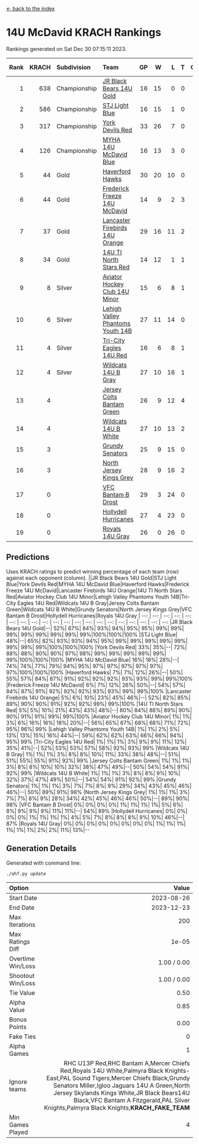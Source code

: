 [<- back to the index](readme.md)
# 14U McDavid KRACH Rankings
Rankings generated on Sat Dec 30 07:15:11 2023.

Rank|KRACH|Subdivision|Team|GP|W|L|T|OTW|OTL|SoS|Exp Wins|Win Diff
---:|---:|:---|:---|---:|---:|---:|---:|---:|---:|---:|---:|---:
1|638|Championship|[JR Black Bears 14U Gold](https://gamesheetstats.com/seasons/3659/teams/140633/schedule)|16|15|0|0|1|0|7|16.8|-0.0
2|586|Championship|[STJ Light Blue](https://gamesheetstats.com/seasons/3659/teams/140639/schedule)|16|15|1|0|0|0|54|15.9|0.0
3|317|Championship|[York Devils Red](https://gamesheetstats.com/seasons/3659/teams/140644/schedule)|33|26|7|0|0|0|401|26.9|0.0
4|126|Championship|[MYHA 14U McDavid Blue](https://gamesheetstats.com/seasons/3659/teams/140636/schedule)|16|13|3|0|0|0|54|13.9|0.0
5|44|Gold|[Haverford Hawks](https://gamesheetstats.com/seasons/3659/teams/140630/schedule)|30|20|10|0|0|0|107|20.9|0.0
6|44|Gold|[Frederick Freeze 14U McDavid](https://gamesheetstats.com/seasons/3659/teams/140628/schedule)|14|9|2|3|0|0|52|11.4|0.0
7|37|Gold|[Lancaster Firebirds 14U Orange](https://gamesheetstats.com/seasons/3659/teams/140634/schedule)|29|16|11|2|0|0|124|17.9|0.0
8|34|Gold|[14U TI North Stars Red](https://gamesheetstats.com/seasons/3659/teams/140626/schedule)|14|12|1|1|0|0|7|13.4|0.0
9|8|Silver|[Aviator Hockey Club 14U Minor](https://gamesheetstats.com/seasons/3659/teams/140627/schedule)|15|6|8|1|0|0|135|7.4|0.0
10|6|Silver|[Lehigh Valley Phantoms Youth 14B](https://gamesheetstats.com/seasons/3659/teams/140635/schedule)|27|11|14|0|1|1|74|12.9|0.0
11|4|Silver|[Tri-City Eagles 14U Red](https://gamesheetstats.com/seasons/3659/teams/140640/schedule)|16|6|8|1|1|0|67|8.4|0.0
12|4|Silver|[Wildcats 14U B Gray](https://gamesheetstats.com/seasons/3659/teams/140642/schedule)|27|10|16|1|0|0|46|11.4|0.0
13|4||[Jersey Colts Bantam Green](https://gamesheetstats.com/seasons/3659/teams/140632/schedule)|26|9|12|4|1|0|27|12.9|0.0
14|4||[Wildcats 14U B White](https://gamesheetstats.com/seasons/3659/teams/140643/schedule)|27|10|13|2|1|1|51|12.9|0.0
15|3||[Grundy Senators](https://gamesheetstats.com/seasons/3659/teams/140629/schedule)|25|9|15|0|0|1|147|9.9|0.0
16|3||[North Jersey Kings Grey](https://gamesheetstats.com/seasons/3659/teams/140637/schedule)|28|9|16|2|1|0|36|11.9|0.0
17|0||[VFC Bantam B Drost](https://gamesheetstats.com/seasons/3659/teams/140641/schedule)|29|3|24|0|0|2|150|3.9|0.0
18|0||[Hollydell Hurricanes](https://gamesheetstats.com/seasons/3659/teams/140631/schedule)|27|4|23|0|0|0|27|4.9|0.0
19|0||[Royals 14U Gray](https://gamesheetstats.com/seasons/3659/teams/140638/schedule)|26|0|26|0|0|0|83|0.9|0.0

## Predictions
Uses KRACH ratings to predict winning percentage of each team (row) against each opponent (column).
||JR Black Bears 14U Gold|STJ Light Blue|York Devils Red|MYHA 14U McDavid Blue|Haverford Hawks|Frederick Freeze 14U McDavid|Lancaster Firebirds 14U Orange|14U TI North Stars Red|Aviator Hockey Club 14U Minor|Lehigh Valley Phantoms Youth 14B|Tri-City Eagles 14U Red|Wildcats 14U B Gray|Jersey Colts Bantam Green|Wildcats 14U B White|Grundy Senators|North Jersey Kings Grey|VFC Bantam B Drost|Hollydell Hurricanes|Royals 14U Gray
| --: | --: | --: | --: | --: | --: | --: | --: | --: | --: | --: | --: | --: | --: | --: | --: | --: | --: | --: | --: 
|JR Black Bears 14U Gold|--| 52%| 67%| 84%| 93%| 94%| 95%| 95%| 99%| 99%| 99%| 99%| 99%| 99%| 99%| 99%|100%|100%|100%
|STJ Light Blue| 48%|--| 65%| 82%| 93%| 93%| 94%| 95%| 99%| 99%| 99%| 99%| 99%| 99%| 99%| 99%|100%|100%|100%
|York Devils Red| 33%| 35%|--| 72%| 88%| 88%| 90%| 90%| 97%| 98%| 99%| 99%| 99%| 99%| 99%| 99%|100%|100%|100%
|MYHA 14U McDavid Blue| 16%| 18%| 28%|--| 74%| 74%| 77%| 79%| 94%| 95%| 97%| 97%| 97%| 97%| 97%| 97%|100%|100%|100%
|Haverford Hawks|  7%|  7%| 12%| 26%|--| 50%| 55%| 57%| 84%| 87%| 91%| 92%| 92%| 92%| 93%| 93%| 99%| 99%|100%
|Frederick Freeze 14U McDavid|  6%|  7%| 12%| 26%| 50%|--| 54%| 57%| 84%| 87%| 91%| 92%| 92%| 92%| 93%| 93%| 99%| 99%|100%
|Lancaster Firebirds 14U Orange|  5%|  6%| 10%| 23%| 45%| 46%|--| 52%| 82%| 85%| 89%| 90%| 90%| 91%| 92%| 92%| 99%| 99%|100%
|14U TI North Stars Red|  5%|  5%| 10%| 21%| 43%| 43%| 48%|--| 80%| 84%| 88%| 89%| 90%| 90%| 91%| 91%| 99%| 99%|100%
|Aviator Hockey Club 14U Minor|  1%|  1%|  3%|  6%| 16%| 16%| 18%| 20%|--| 56%| 65%| 67%| 68%| 68%| 71%| 72%| 95%| 96%| 99%
|Lehigh Valley Phantoms Youth 14B|  1%|  1%|  2%|  5%| 13%| 13%| 15%| 16%| 44%|--| 59%| 62%| 62%| 63%| 66%| 66%| 94%| 95%| 99%
|Tri-City Eagles 14U Red|  1%|  1%|  1%|  3%|  9%|  9%| 11%| 12%| 35%| 41%|--| 52%| 53%| 53%| 57%| 58%| 92%| 93%| 99%
|Wildcats 14U B Gray|  1%|  1%|  1%|  3%|  8%|  8%| 10%| 11%| 33%| 38%| 48%|--| 51%| 51%| 55%| 55%| 91%| 92%| 99%
|Jersey Colts Bantam Green|  1%|  1%|  1%|  3%|  8%|  8%| 10%| 10%| 32%| 38%| 47%| 49%|--| 50%| 54%| 54%| 91%| 92%| 99%
|Wildcats 14U B White|  1%|  1%|  1%|  3%|  8%|  8%|  9%| 10%| 32%| 37%| 47%| 49%| 50%|--| 54%| 54%| 91%| 92%| 99%
|Grundy Senators|  1%|  1%|  1%|  3%|  7%|  7%|  8%|  9%| 29%| 34%| 43%| 45%| 46%| 46%|--| 50%| 89%| 91%| 98%
|North Jersey Kings Grey|  1%|  1%|  1%|  3%|  7%|  7%|  8%|  9%| 28%| 34%| 42%| 45%| 46%| 46%| 50%|--| 89%| 90%| 98%
|VFC Bantam B Drost|  0%|  0%|  0%|  0%|  1%|  1%|  1%|  1%|  5%|  6%|  8%|  9%|  9%|  9%| 11%| 11%|--| 54%| 89%
|Hollydell Hurricanes|  0%|  0%|  0%|  0%|  1%|  1%|  1%|  1%|  4%|  5%|  7%|  8%|  8%|  8%|  9%| 10%| 46%|--| 87%
|Royals 14U Gray|  0%|  0%|  0%|  0%|  0%|  0%|  0%|  0%|  1%|  1%|  1%|  1%|  1%|  1%|  2%|  2%| 11%| 13%|--

## Generation Details

Generated with command line:
```
./ahf.py update
```

| Option | Value |
| :----- | ----: |
| Start Date | 2023-08-26 |
| End Date | 2023-12-23 |
| Max Iterations | 200 |
| Max Ratings Diff | 1e-05 |
| Overtime Win/Loss | 1.00 / 0.00 |
| Shootout Win/Loss | 1.00 / 0.00 |
| Tie Value | 0.50 |
| Alpha Value | 0.85 |
| Bonus Points | 0.00 |
| Fake Ties | 0 |
| Alpha Games | 1 |
| Ignore teams | RHC U13P Red,RHC Bantam A,Mercer Chiefs Red,Royals 14U White,Palmyra Black Knights-East,PAL Sound Tigers,Mercer Chiefs Black,Grundy Senators Miller,Igloo Jaguars 14U A Green,North Jersey Skylands Kings White,JR Black Bears14U Black,VFC Bantam A Fitzgerald,PAL Silver Knights,Palmyra Black Knights,__KRACH_FAKE_TEAM__ |
| Min Games Played | 4 |

